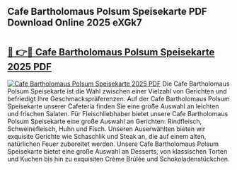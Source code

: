 ## Cafe Bartholomaus Polsum Speisekarte PDF Download Online 2025 eXGk7

# <h2><a href="http://gc5zwl.nevu.top/?p=Cafe+Bartholomaus+Polsum+Speisekarte">🔗 👉🔴 Cafe Bartholomaus Polsum Speisekarte 2025 PDF</a></h2>

[![Cafe Bartholomaus Polsum Speisekarte 2025 PDF](https://i.imgur.com/dBaPXMq.png)](http://gc5zwl.nevu.top/?p=Cafe+Bartholomaus+Polsum+Speisekarte)
Die Cafe Bartholomaus Polsum Speisekarte ist die Wahl zwischen einer Vielzahl von Gerichten und befriedigt Ihre Geschmackspräferenzen. Auf der Cafe Bartholomaus Polsum Speisekarte unserer Cafeteria finden Sie eine große Auswahl an leichten und frischen Salaten. Für Fleischliebhaber bietet unsere Cafe Bartholomaus Polsum Speisekarte eine große Auswahl an Gerichten: Rindfleisch, Schweinefleisch, Huhn und Fisch. Unseren Auserwählten bieten wir exquisite Gerichte wie Schaschlik und Steak an, die auf einem alten, natürlichen Feuer zubereitet werden. Unsere Cafe Bartholomaus Polsum Speisekarte bietet eine große Auswahl an Desserts, von klassischen Torten und Kuchen bis hin zu exquisiten Crème Brûlée und Schokoladenstückchen.
